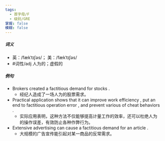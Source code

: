 ```yaml
---
tags:
  - 首字母/F
  - 级别/GRE
掌握: false
模糊: false
---
```

##### 词义
- 英：/fækˈtɪʃəs/； 美：/fækˈtɪʃəs/
- #词性/adj  人为的；虚假的
##### 例句
- Brokers created a factitious demand for stocks .
	- 经纪人造成了一场人为的股票需求。
- Practical application shows that it can improve work efficiency , put an end to factitious operation error , and prevent various of cheat behaviors .
	- 实际应用表明，这种方法不仅能够提高计量工作的效率，还可以杜绝人为的操作误差，有效防止各种作弊行为。
- Extensive advertising can cause a factitious demand for an article .
	- 大规模的广告宣传能引起对某一商品的反常需求。
